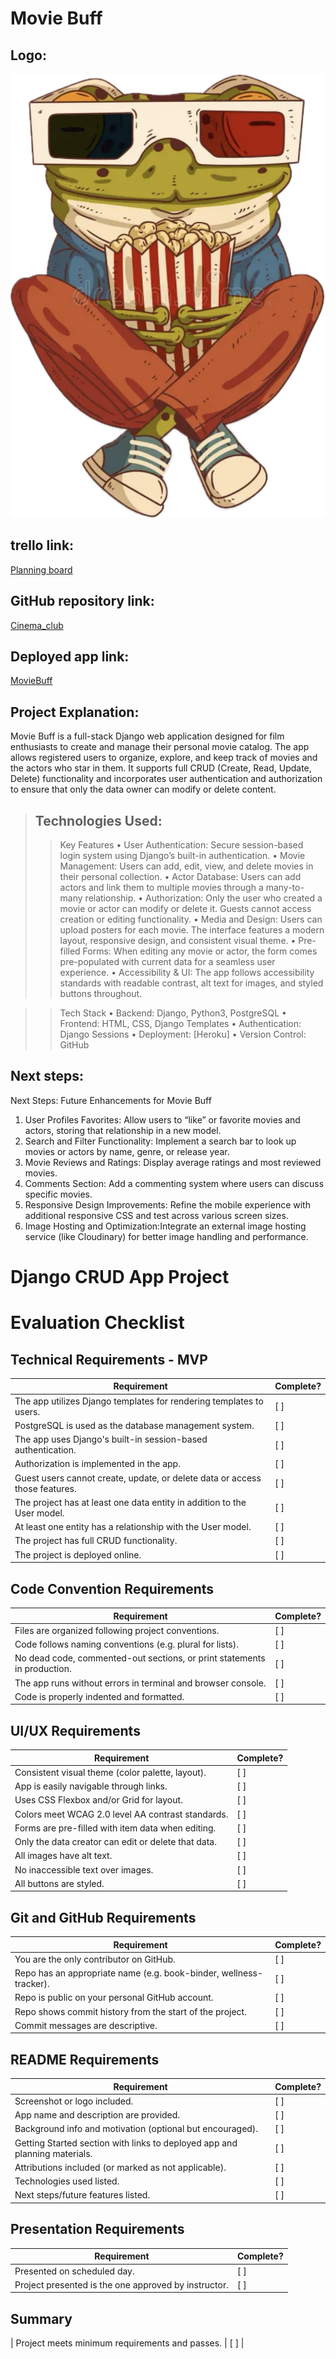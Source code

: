 # Movie Buff

## Logo:
![Logotype](my_app/static/images/frog.png)

## trello link:
[Planning board](https://github.com/2000Bel/Cinema_club.git)

## GitHub repository link:
[Cinema_club](https://github.com/2000Bel/Cinema_club.git)

## Deployed app link:
[MovieBuff](https://movie-buff-9706d1877721.herokuapp.com/)

## Project Explanation:
Movie Buff is a full-stack Django web application designed for film enthusiasts to create and manage their personal movie catalog. The app allows registered users to organize, explore, and keep track of movies and the actors who star in them. It supports full CRUD (Create, Read, Update, Delete) functionality and incorporates user authentication and authorization to ensure that only the data owner can modify or delete content.

>## Technologies Used:
>>Key Features
	•	User Authentication: Secure session-based login system using Django’s built-in authentication.
	•	Movie Management: Users can add, edit, view, and delete movies in their personal collection.
	•	Actor Database: Users can add actors and link them to multiple movies through a many-to-many relationship.
	•	Authorization: Only the user who created a movie or actor can modify or delete it. Guests cannot access creation or editing functionality.
	•	Media and Design: Users can upload posters for each movie. The interface features a modern layout, responsive design, and consistent visual theme.
	•	Pre-filled Forms: When editing any movie or actor, the form comes pre-populated with current data for a seamless user experience.
	•	Accessibility & UI: The app follows accessibility standards with readable contrast, alt text for images, and styled buttons throughout.

>>Tech Stack
	•	Backend: Django, Python3, PostgreSQL
	•	Frontend: HTML, CSS, Django Templates
	•	Authentication: Django Sessions
	•	Deployment: [Heroku]
	•	Version Control: GitHub


## Next steps: 
Next Steps: Future Enhancements for Movie Buff

1.  User Profiles Favorites: Allow users to “like” or favorite movies and actors, storing that relationship in a new model.
2.	Search and Filter Functionality: Implement a search bar to look up movies or actors by name, genre, or release year.
3.	Movie Reviews and Ratings: Display average ratings and most reviewed movies.
4.	Comments Section: Add a commenting system where users can discuss specific movies.
5.	Responsive Design Improvements: Refine the mobile experience with additional responsive CSS and test across various screen sizes.
6.	Image Hosting and Optimization:Integrate an external image hosting service (like Cloudinary) for better image handling and performance.

# Django CRUD App Project
# Evaluation Checklist

## Technical Requirements - MVP

| Requirement                                                                                                         | Complete? |
|---------------------------------------------------------------------------------------------------------------------|-----------|
| The app utilizes Django templates for rendering templates to users.                                                 | [ ]       |
| PostgreSQL is used as the database management system.                                                               | [ ]       |
| The app uses Django's built-in session-based authentication.                                                        | [ ]       |
| Authorization is implemented in the app.                                                                            | [ ]       |
| Guest users cannot create, update, or delete data or access those features.                                         | [ ]       |
| The project has at least one data entity in addition to the User model.                                             | [ ]       |
| At least one entity has a relationship with the User model.                                                         | [ ]       |
| The project has full CRUD functionality.                                                                            | [ ]       |
| The project is deployed online.                                                                                     | [ ]       |

## Code Convention Requirements

| Requirement                                                                                                         | Complete? |
|---------------------------------------------------------------------------------------------------------------------|-----------|
| Files are organized following project conventions.                                                                  | [ ]       |
| Code follows naming conventions (e.g. plural for lists).                                                            | [ ]       |
| No dead code, commented-out sections, or print statements in production.                                            | [ ]       |
| The app runs without errors in terminal and browser console.                                                        | [ ]       |
| Code is properly indented and formatted.                                                                            | [ ]       |

## UI/UX Requirements

| Requirement                                                                                                         | Complete? |
|---------------------------------------------------------------------------------------------------------------------|-----------|
| Consistent visual theme (color palette, layout).                                                                    | [ ]       |
| App is easily navigable through links.                                                                              | [ ]       |
| Uses CSS Flexbox and/or Grid for layout.                                                                            | [ ]       |
| Colors meet WCAG 2.0 level AA contrast standards.                                                                   | [ ]       |
| Forms are pre-filled with item data when editing.                                                                   | [ ]       |
| Only the data creator can edit or delete that data.                                                                 | [ ]       |
| All images have alt text.                                                                                           | [ ]       |
| No inaccessible text over images.                                                                                   | [ ]       |
| All buttons are styled.                                                                                             | [ ]       |
 
## Git and GitHub Requirements

| Requirement                                                                                                         | Complete? |
|---------------------------------------------------------------------------------------------------------------------|-----------|
| You are the only contributor on GitHub.                                                                             | [ ]       |
| Repo has an appropriate name (e.g. book-binder, wellness-tracker).                                                  | [ ]       |
| Repo is public on your personal GitHub account.                                                                     | [ ]       |
| Repo shows commit history from the start of the project.                                                            | [ ]       |
| Commit messages are descriptive.                                                                                    | [ ]       |

## README Requirements

| Requirement                                                                                                         | Complete? |
|---------------------------------------------------------------------------------------------------------------------|-----------|
| Screenshot or logo included.                                                                                        | [ ]       |
| App name and description are provided.                                                                              | [ ]       |
| Background info and motivation (optional but encouraged).                                                           | [ ]       |
| Getting Started section with links to deployed app and planning materials.                                          | [ ]       |
| Attributions included (or marked as not applicable).                                                                | [ ]       |
| Technologies used listed.                                                                                           | [ ]       |
| Next steps/future features listed.                                                                                  | [ ]       |

## Presentation Requirements

| Requirement                                                                                                         | Complete? |
|---------------------------------------------------------------------------------------------------------------------|-----------|
| Presented on scheduled day.                                                                                         | [ ]       |
| Project presented is the one approved by instructor.                                                                | [ ]       |

## Summary

| Project meets minimum requirements and passes.                                                                      | [ ]       |